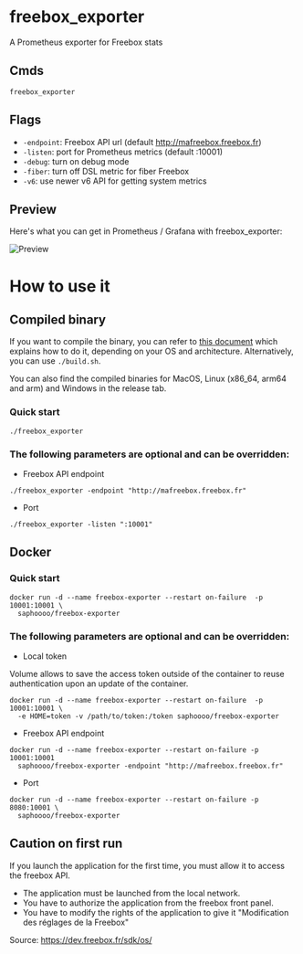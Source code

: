 # freebox_exporter

A Prometheus exporter for Freebox stats

## Cmds

`freebox_exporter`

## Flags

- `-endpoint`: Freebox API url (default http://mafreebox.freebox.fr)
- `-listen`: port for Prometheus metrics (default :10001)
- `-debug`: turn on debug mode
- `-fiber`: turn off DSL metric for fiber Freebox
- `-v6`: use newer v6 API for getting system metrics

## Preview

Here's what you can get in Prometheus / Grafana with freebox_exporter:

![Preview](https://user-images.githubusercontent.com/13923756/54585380-33318800-4a1a-11e9-8e9d-e434f275755c.png)

# How to use it

## Compiled binary

If you want to compile the binary, you can refer to [this document](https://gist.github.com/asukakenji/f15ba7e588ac42795f421b48b8aede63) which explains how to do it, depending on your OS and architecture. Alternatively, you can use `./build.sh`.

You can also find the compiled binaries for MacOS, Linux (x86_64, arm64 and arm) and Windows in the release tab.

### Quick start

```
./freebox_exporter
```

### The following parameters are optional and can be overridden:

- Freebox API endpoint

```
./freebox_exporter -endpoint "http://mafreebox.freebox.fr"
```

- Port

```
./freebox_exporter -listen ":10001"
```

## Docker

### Quick start

```
docker run -d --name freebox-exporter --restart on-failure  -p 10001:10001 \
  saphoooo/freebox-exporter
```

### The following parameters are optional and can be overridden:

- Local token

Volume allows to save the access token outside of the container to reuse authentication upon an update of the container.

```
docker run -d --name freebox-exporter --restart on-failure  -p 10001:10001 \
  -e HOME=token -v /path/to/token:/token saphoooo/freebox-exporter
```

- Freebox API endpoint

```
docker run -d --name freebox-exporter --restart on-failure -p 10001:10001
  saphoooo/freebox-exporter -endpoint "http://mafreebox.freebox.fr"
```

- Port

```
docker run -d --name freebox-exporter --restart on-failure -p 8080:10001 \
  saphoooo/freebox-exporter
```

## Caution on first run

If you launch the application for the first time, you must allow it to access the freebox API.
- The application must be launched from the local network.
- You have to authorize the application from the freebox front panel.
- You have to modify the rights of the application to give it "Modification des réglages de la Freebox"

Source: https://dev.freebox.fr/sdk/os/
